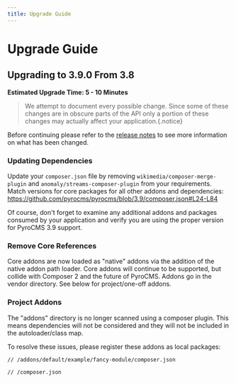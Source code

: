 ```yaml
---
title: Upgrade Guide
---
```


# Upgrade Guide

<div class="documentation__toc"></div>

## Upgrading to 3.9.0 From 3.8

**Estimated Upgrade Time: 5 - 10 Minutes**

> We attempt to document every possible change. Since some of these changes are in obscure parts of the API only a portion of these changes may actually affect your application.{.notice}

Before continuing please refer to the [release notes](../prologue/release-notes) to see more information on what has been changed.

### Updating Dependencies

Update your `composer.json` file by removing `wikimedia/composer-merge-plugin` and `anomaly/streams-composer-plugin` from your requirements. Match versions for core packages for all other addons and dependencies: https://github.com/pyrocms/pyrocms/blob/3.9/composer.json#L24-L84

Of course, don't forget to examine any additional addons and packages consumed by your application and verify you are using the proper version for PyroCMS 3.9 support.

### Remove Core References

Core addons are now loaded as "native" addons via the addition of the native addon path loader. Core addons will continue to be supported, but collide with Composer 2 and the future of PyroCMS. Addons go in the vendor directory. See below for project/one-off addons.

### Project Addons

The "addons" directory is no longer scanned using a composer plugin. This means dependencies will not be considered and they will not be included in the autoloader/class map.

To resolve these issues, please register these addons as local packages:

```
// /addons/default/example/fancy-module/composer.json

```

```
// /composer.json
```

